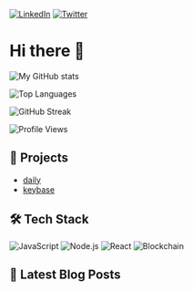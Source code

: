 [![LinkedIn](https://img.shields.io/badge/LinkedIn-mayzanode-blue?style=flat&logo=linkedin)](https://www.linkedin.com/in/mayzanode/)
[![Twitter](https://img.shields.io/badge/Twitter-zkendgame-blue?style=flat&logo=twitter)](https://twitter.com/zkendgame)

# Hi there 👋

![My GitHub stats](https://github-readme-stats.vercel.app/api?username=mayzanode&show_icons=true&theme=radical)

![Top Languages](https://github-readme-stats.vercel.app/api/top-langs/?username=mayzanode&layout=compact&theme=radical)

![GitHub Streak](https://github-readme-streak-stats.herokuapp.com/?user=mayzanode&theme=radical)

![Profile Views](https://komarev.com/ghpvc/?username=mayzanode&color=brightgreen)



## 🚀 Projects
- [daily](https://github.com/mayzanode/daily)
- [keybase](https://github.com/mayzanode/keybase)

## 🛠️ Tech Stack
![JavaScript](https://img.shields.io/badge/-JavaScript-black?style=flat-square&logo=javascript)
![Node.js](https://img.shields.io/badge/-Node.js-black?style=flat-square&logo=node.js)
![React](https://img.shields.io/badge/-React-black?style=flat-square&logo=react)
![Blockchain](https://img.shields.io/badge/-Blockchain-black?style=flat-square&logo=ethereum)

## 📝 Latest Blog Posts
<!-- BLOG-POST-LIST:START -->
<!-- BLOG-POST-LIST:END -->

